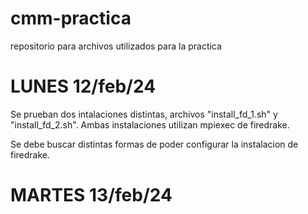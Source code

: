# cmm-practica
repositorio para archivos utilizados para la practica

# LUNES 12/feb/24
Se prueban dos intalaciones distintas, archivos "install_fd_1.sh" y "install_fd_2.sh".
Ambas instalaciones utilizan mpiexec de firedrake.

Se debe buscar distintas formas de poder configurar la instalacion de firedrake.

# MARTES 13/feb/24
